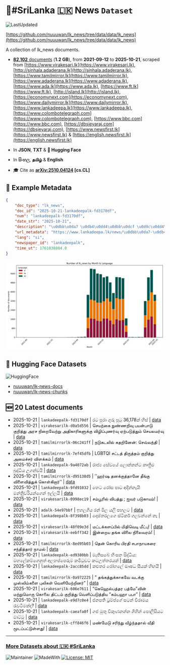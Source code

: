 # 📄#SriLanka 🇱🇰 News `Dataset`

![LastUpdated](https://img.shields.io/badge/last_updated-2025--10--21_15:17:56-green)

[https://github.com/nuuuwan/lk_news/tree/data/data/lk_news](https://github.com/nuuuwan/lk_news/tree/data/data/lk_news)

A collection of lk_news documents.

- [**82,102** documents](https://github.com/nuuuwan/lk_news/tree/data/data/lk_news) (**1.2 GB**), from **2021-09-12** to **2025-10-21**, scraped from [https://www.virakesari.lk](https://www.virakesari.lk), [http://sinhala.adaderana.lk](http://sinhala.adaderana.lk), [https://www.tamilmirror.lk](https://www.tamilmirror.lk), [https://www.adaderana.lk](https://www.adaderana.lk), [https://www.ada.lk](https://www.ada.lk), [https://www.ft.lk](https://www.ft.lk), [http://island.lk](http://island.lk), [https://economynext.com](https://economynext.com), [https://www.dailymirror.lk](https://www.dailymirror.lk), [https://www.lankadeepa.lk](https://www.lankadeepa.lk), [https://www.colombotelegraph.com](https://www.colombotelegraph.com), [https://www.bbc.com](https://www.bbc.com), [https://dbsjeyaraj.com](https://dbsjeyaraj.com), [https://www.newsfirst.lk](https://www.newsfirst.lk) & [https://english.newsfirst.lk](https://english.newsfirst.lk)

- In **JSON**, **TXT** & **🤗 Hugging Face**

- In **සිංහල**, **தமிழ்** & **English**

- 🎓 Cite as **[arXiv:2510.04124](https://arxiv.org/abs/2510.04124) [cs.CL]**

## 📝 Example Metadata

```json
{
    "doc_type": "lk_news",
    "doc_id": "2025-10-21-lankadeepalk-fd3170df",
    "num": "lankadeepalk-fd3170df",
    "date_str": "2025-10-21",
    "description": "\u0dbb\u0da7 \u0db4\u0dd4\u0dbb\u0dcf \u0d9c\u0dd4\u0dbb\u0dd4 \u0db4\u0dd4\u0da7\u0dd4 36,178\u0d9a\u0dca \u0dc4\u0dd2\u0dc3\u0dca",
    "url_metadata": "https://www.lankadeepa.lk/news/\u0dbb\u0da7-\u0db4\u0dbb-\u0d9c\u0dbb-\u0db4\u0da7-36-178\u0d9a-\u0dc4\u0dc3/101-681766",
    "lang": "si",
    "newspaper_id": "lankadeepalk",
    "time_ut": 1761038804.0
}
```

![Chart](https://raw.githubusercontent.com/nuuuwan/lk_news/refs/heads/data/data/lk_news/docs_by_month_and_lang.png)

## 🤗 Hugging Face Datasets

![HuggingFace](https://img.shields.io/badge/-HuggingFace-FDEE21?style=for-the-badge&logo=HuggingFace)

- [nuuuwan/lk-news-docs](https://huggingface.co/datasets/nuuuwan/lk-news-docs)
- [nuuuwan/lk-news-chunks](https://huggingface.co/datasets/nuuuwan/lk-news-chunks)

## 🆕 20 Latest documents

- 2025-10-21 | `lankadeepalk-fd3170df` | රට පුරා ගුරු පුටු 36,178ක් හිස් | [data](https://github.com/nuuuwan/lk_news/tree/data/data/lk_news/2020s/2025/2025-10-21-lankadeepalk-fd3170df)
- 2025-10-21 | `virakesarilk-d0a5d556` | செயற்கை நுண்ணறிவு பயன்பாடு குறித்து அரச நிறைவேற்று அதிகாரிகளுக்கு விழிப்புணர்வு ஏற்படுத்தும் செயலமர்வு | [data](https://github.com/nuuuwan/lk_news/tree/data/data/lk_news/2020s/2025/2025-10-21-virakesarilk-d0a5d556)
- 2025-10-21 | `tamilmirrorlk-06c241ff` | நடுகடலில் கதறினேன்: செவ்வந்தி | [data](https://github.com/nuuuwan/lk_news/tree/data/data/lk_news/2020s/2025/2025-10-21-tamilmirrorlk-06c241ff)
- 2025-10-21 | `tamilmirrorlk-7ef45dfb` | LGBTQI சட்டத் திருத்தம் குறித்து அமைச்சர் விளக்கம் | [data](https://github.com/nuuuwan/lk_news/tree/data/data/lk_news/2020s/2025/2025-10-21-tamilmirrorlk-7ef45dfb)
- 2025-10-21 | `lankadeepalk-9a4072ab` | රාජ්‍ය සේවයේ ලොක්කන්ට කෘත්‍රිම  බුද්ධිය උගන්වයි | [data](https://github.com/nuuuwan/lk_news/tree/data/data/lk_news/2020s/2025/2025-10-21-lankadeepalk-9a4072ab)
- 2025-10-21 | `tamilmirrorlk-d95138d5` | ’’ஹர்ஷ தனக்குத்தானே தீங்கு விளைவித்துக் கொள்கிறார்’’ | [data](https://github.com/nuuuwan/lk_news/tree/data/data/lk_news/2020s/2025/2025-10-21-tamilmirrorlk-d95138d5)
- 2025-10-21 | `lankadeepalk-9fd91032` | හෙට රෝස පාට අදින්නැයි මන්ත්‍රිවරියන්ගෙන් ඉල්ලයි | [data](https://github.com/nuuuwan/lk_news/tree/data/data/lk_news/2020s/2025/2025-10-21-lankadeepalk-9fd91032)
- 2025-10-21 | `virakesarilk-0998ec19` | சம்பூரில் விபத்து ; ஐவர் படுகாயம்! | [data](https://github.com/nuuuwan/lk_news/tree/data/data/lk_news/2020s/2025/2025-10-21-virakesarilk-0998ec19)
- 2025-10-21 | `adalk-54e97bbf` | ඉහලගිය රන් මිල යලි පහලට | [data](https://github.com/nuuuwan/lk_news/tree/data/data/lk_news/2020s/2025/2025-10-21-adalk-54e97bbf)
- 2025-10-21 | `lankadeepalk-8f398b03` | දොස්තරලගෙ ස්ටිකර් ගලවන්නේ නෑ | [data](https://github.com/nuuuwan/lk_news/tree/data/data/lk_news/2020s/2025/2025-10-21-lankadeepalk-8f398b03)
- 2025-10-21 | `virakesarilk-48f09e3d` | மட்டக்களப்பில் மிதிவெடி மீட்பு! | [data](https://github.com/nuuuwan/lk_news/tree/data/data/lk_news/2020s/2025/2025-10-21-virakesarilk-48f09e3d)
- 2025-10-21 | `virakesarilk-eebff342` | இன்றைய தங்க விலை நிலைவரம்! | [data](https://github.com/nuuuwan/lk_news/tree/data/data/lk_news/2020s/2025/2025-10-21-virakesarilk-eebff342)
- 2025-10-21 | `tamilmirrorlk-8ed95b03` | தென் கொரிய பிரதி சபாநாயகரை சந்தித்தார் நாமல் | [data](https://github.com/nuuuwan/lk_news/tree/data/data/lk_news/2020s/2025/2025-10-21-tamilmirrorlk-8ed95b03)
- 2025-10-21 | `lankadeepalk-ed9380bb` | මැතිසබේ හිංසන සිද්ධිය: මහලේකම්ගෙනුත් අලහප්පෙරුම කමිටුවට කටඋත්තරයක් | [data](https://github.com/nuuuwan/lk_news/tree/data/data/lk_news/2020s/2025/2025-10-21-lankadeepalk-ed9380bb)
- 2025-10-21 | `lankadeepalk-2acc85dd` | කළුතර රෝහලේ ඖෂධ සීයක් හිඟයි | [data](https://github.com/nuuuwan/lk_news/tree/data/data/lk_news/2020s/2025/2025-10-21-lankadeepalk-2acc85dd)
- 2025-10-21 | `tamilmirrorlk-0a972225` | “ தங்கத்துக்காகவே வடக்கு முஸ்லிம்களை புலிகள் வெளியேற்றினர்” | [data](https://github.com/nuuuwan/lk_news/tree/data/data/lk_news/2020s/2025/2025-10-21-tamilmirrorlk-0a972225)
- 2025-10-21 | `virakesarilk-606e7611` | “கெஹெல்பத்தர பத்மே”வின் மற்றுமொரு கொலை திட்டம் குறித்து வெளிப்படுத்திய “கம்பஹா பபா” | [data](https://github.com/nuuuwan/lk_news/tree/data/data/lk_news/2020s/2025/2025-10-21-virakesarilk-606e7611)
- 2025-10-21 | `lankadeepalk-e9d7c0e4` | ජනපති ට්‍රම්ප්ගේ සටන් විරාමය රැවටීමක්ද? | [data](https://github.com/nuuuwan/lk_news/tree/data/data/lk_news/2020s/2025/2025-10-21-lankadeepalk-e9d7c0e4)
- 2025-10-21 | `lankadeepalk-caeafa0f` | ගජ මුතු විකුණනන්න  ගිහින්  පොලීසියට මාට්ටු | [data](https://github.com/nuuuwan/lk_news/tree/data/data/lk_news/2020s/2025/2025-10-21-lankadeepalk-caeafa0f)
- 2025-10-21 | `virakesarilk-cff846f6` | மண்மேடு சரிந்து வீழ்ந்ததால் வீதி மூடப்பட்டுள்ளது! | [data](https://github.com/nuuuwan/lk_news/tree/data/data/lk_news/2020s/2025/2025-10-21-virakesarilk-cff846f6)

---

### [More Datasets about 🇱🇰 #SriLanka](https://github.com/nuuuwan/lk_datasets)

![Maintainer](https://img.shields.io/badge/maintainer-nuuuwan-red)
![MadeWith](https://img.shields.io/badge/made_with-python-blue)
[![License: MIT](https://img.shields.io/badge/License-MIT-yellow.svg)](https://opensource.org/licenses/MIT)

